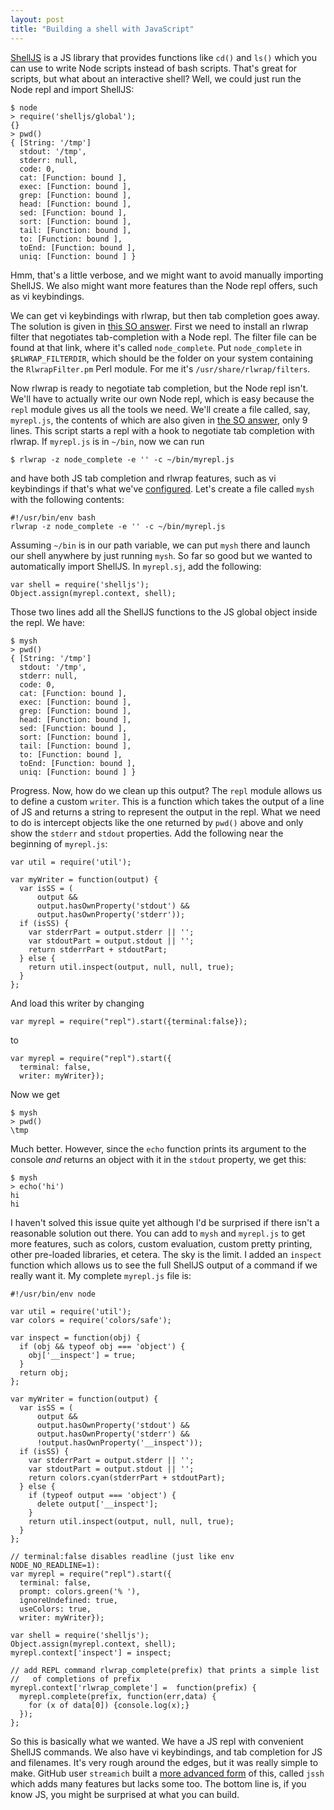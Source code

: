```yaml
---
layout: post
title: "Building a shell with JavaScript"
---
```


[ShellJS](https://github.com/shelljs/shelljs) is a JS library that provides
functions like `cd()` and `ls()` which you can use to write Node scripts
instead of bash scripts.
That's great for scripts, but what about an interactive shell?
Well, we could just run the Node repl and import ShellJS:

    $ node
    > require('shelljs/global');
    {}
    > pwd()
    { [String: '/tmp']
      stdout: '/tmp',
      stderr: null,
      code: 0,
      cat: [Function: bound ],
      exec: [Function: bound ],
      grep: [Function: bound ],
      head: [Function: bound ],
      sed: [Function: bound ],
      sort: [Function: bound ],
      tail: [Function: bound ],
      to: [Function: bound ],
      toEnd: [Function: bound ],
      uniq: [Function: bound ] }

Hmm, that's a little verbose, and we might want to avoid manually importing
ShellJS.
We also might want more features than the Node repl offers, such as vi
keybindings.

We can get vi keybindings with rlwrap, but then tab completion goes away.
The solution is given in [this SO answer](http://stackoverflow.com/a/43677273/371334).
First we need to install an rlwrap filter that negotiates tab-completion with a
Node repl.
The filter file can be found at that link, where it's called `node_complete`.
Put `node_complete` in `$RLWRAP_FILTERDIR`, which should be the folder on your
system containing the `RlwrapFilter.pm` Perl module.
For me it's `/usr/share/rlwrap/filters`.

Now rlwrap is ready to negotiate tab completion, but the Node repl isn't.
We'll have to actually write our own Node repl, which is easy because the
`repl` module gives us all the tools we need.
We'll create a file called, say, `myrepl.js`, the contents of which are also
given in [the SO answer](http://stackoverflow.com/a/43677273/371334), only 9
lines.
This script starts a repl with a hook to negotiate tab completion with rlwrap.
If `myrepl.js` is in `~/bin`, now we can run

    $ rlwrap -z node_complete -e '' -c ~/bin/myrepl.js

and have both JS tab completion and rlwrap features, such as vi keybindings
if that's what we've [configured](https://unix.stackexchange.com/q/22740/15513).
Let's create a file called `mysh` with the following contents:

    #!/usr/bin/env bash
    rlwrap -z node_complete -e '' -c ~/bin/myrepl.js

Assuming `~/bin` is in our path variable, we can put `mysh` there and launch
our shell anywhere by just running `mysh`.
So far so good but we wanted to automatically import ShellJS.
In `myrepl.sj`, add the following:

    var shell = require('shelljs');
    Object.assign(myrepl.context, shell);

Those two lines add all the ShellJS functions to the JS global object inside
the repl.
We have:

    $ mysh
    > pwd()
    { [String: '/tmp']
      stdout: '/tmp',
      stderr: null,
      code: 0,
      cat: [Function: bound ],
      exec: [Function: bound ],
      grep: [Function: bound ],
      head: [Function: bound ],
      sed: [Function: bound ],
      sort: [Function: bound ],
      tail: [Function: bound ],
      to: [Function: bound ],
      toEnd: [Function: bound ],
      uniq: [Function: bound ] }

Progress.
Now, how do we clean up this output?
The `repl` module allows us to define a custom `writer`.
This is a function which takes the
output of a line of JS and returns a string to represent the output in the
repl.
What we need to do is intercept objects like the one returned by `pwd()` above
and only show the `stderr` and `stdout` properties.
Add the following near the beginning of `myrepl.js`:

    var util = require('util');

    var myWriter = function(output) {
      var isSS = (
          output &&
          output.hasOwnProperty('stdout') &&
          output.hasOwnProperty('stderr'));
      if (isSS) {
        var stderrPart = output.stderr || '';
        var stdoutPart = output.stdout || '';
        return stderrPart + stdoutPart;
      } else {
        return util.inspect(output, null, null, true);
      }
    };

And load this writer by changing

    var myrepl = require("repl").start({terminal:false});

to

    var myrepl = require("repl").start({
      terminal: false,
      writer: myWriter});

Now we get

    $ mysh
    > pwd()
    \tmp

Much better.
However, since the `echo` function prints its argument to the console _and_
returns an object with it in the `stdout` property, we get this:


    $ mysh
    > echo('hi')
    hi
    hi

I haven't solved this issue quite yet although I'd be surprised if there isn't
a reasonable solution out there.
You can add to `mysh` and `myrepl.js` to get more features, such as colors,
custom evaluation, custom pretty printing, other pre-loaded libraries, et
cetera.
The sky is the limit.
I added an `inspect` function which allows us to see the full ShellJS output
of a command if we really want it.
My complete `myrepl.js` file is:

    #!/usr/bin/env node

    var util = require('util');
    var colors = require('colors/safe');

    var inspect = function(obj) {
      if (obj && typeof obj === 'object') {
        obj['__inspect'] = true;
      }
      return obj;
    };

    var myWriter = function(output) {
      var isSS = (
          output &&
          output.hasOwnProperty('stdout') &&
          output.hasOwnProperty('stderr') &&
          !output.hasOwnProperty('__inspect'));
      if (isSS) {
        var stderrPart = output.stderr || '';
        var stdoutPart = output.stdout || '';
        return colors.cyan(stderrPart + stdoutPart);
      } else {
        if (typeof output === 'object') {
          delete output['__inspect'];
        }
        return util.inspect(output, null, null, true);
      }
    };

    // terminal:false disables readline (just like env NODE_NO_READLINE=1):
    var myrepl = require("repl").start({
      terminal: false,
      prompt: colors.green('% '),
      ignoreUndefined: true,
      useColors: true,
      writer: myWriter});

    var shell = require('shelljs');
    Object.assign(myrepl.context, shell);
    myrepl.context['inspect'] = inspect;

    // add REPL command rlwrap_complete(prefix) that prints a simple list
    //   of completions of prefix
    myrepl.context['rlwrap_complete'] =  function(prefix) {
      myrepl.complete(prefix, function(err,data) {
        for (x of data[0]) {console.log(x);}
      });
    };

So this is basically what we wanted.
We have a JS repl with convenient ShellJS commands.
We also have vi keybindings, and tab completion for JS and filenames.
It's very rough around the edges, but it was really simple to make.
GitHub user `streamich` built a [more advanced form](https://github.com/streamich/jssh)
of this, called `jssh` which adds many features but lacks some too.
The bottom line is, if you know JS, you might be surprised at what you can
build.

